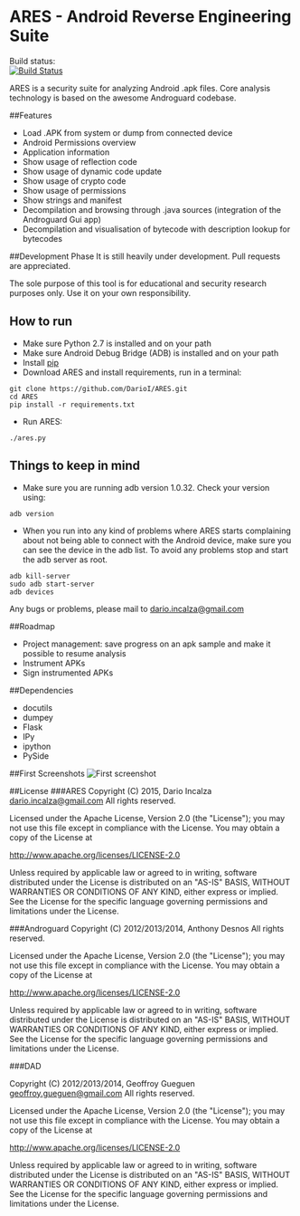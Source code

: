 # ARES - Android Reverse Engineering Suite 

Build status:   
[![Build Status](https://travis-ci.org/DarioI/ARES.svg?branch=master)](https://travis-ci.org/DarioI/ARES)

ARES is a security suite for analyzing Android .apk files. Core analysis technology is based on the awesome Androguard codebase.

##Features
- Load .APK from system or dump from connected device
- Android Permissions overview
- Application information
- Show usage of reflection code
- Show usage of dynamic code update
- Show usage of crypto code
- Show usage of permissions
- Show strings and manifest
- Decompilation and browsing through .java sources (integration of the Androguard Gui app)
- Decompilation and visualisation of bytecode with description lookup for bytecodes

##Development Phase
It is still heavily under development. Pull requests are appreciated. 

The sole purpose of this tool is for educational and security research purposes only. Use it on your own responsibility. 
## How to run
- Make sure Python 2.7 is installed and on your path
- Make sure Android Debug Bridge (ADB) is installed and on your path
- Install [pip](https://pip.pypa.io/en/latest/installing.html)
- Download ARES and install requirements, run in a terminal:
```
git clone https://github.com/DarioI/ARES.git
cd ARES
pip install -r requirements.txt
```
- Run ARES:
```
./ares.py
```
## Things to keep in mind
- Make sure you are running adb version 1.0.32. Check your version using:
```
adb version
```
- When you run into any kind of problems where ARES starts complaining about not being able to connect with the Android device, make sure you can see the device in the adb list. To avoid any problems stop and start the adb server as root.
```
adb kill-server
sudo adb start-server
adb devices
```

Any bugs or problems, please mail to <dario.incalza@gmail.com>



##Roadmap
- Project management: save progress on an apk sample and make it possible to resume analysis
- Instrument APKs
- Sign instrumented APKs

##Dependencies
- docutils
- dumpey
- Flask
- IPy
- ipython
- PySide

##First Screenshots
![First screenshot](http://i.imgur.com/W0y4LrQ.png?1 "First Screenshot of ARES")

##License
###ARES
Copyright (C) 2015, Dario Incalza <dario.incalza@gmail.com>
All rights reserved.

Licensed under the Apache License, Version 2.0 (the "License");
you may not use this file except in compliance with the License.
You may obtain a copy of the License at

  http://www.apache.org/licenses/LICENSE-2.0

Unless required by applicable law or agreed to in writing, software
distributed under the License is distributed on an "AS-IS" BASIS,
WITHOUT WARRANTIES OR CONDITIONS OF ANY KIND, either express or implied.
See the License for the specific language governing permissions and
limitations under the License.

###Androguard
Copyright (C) 2012/2013/2014, Anthony Desnos <desnos at t0t0.fr>
All rights reserved.

Licensed under the Apache License, Version 2.0 (the "License");
you may not use this file except in compliance with the License.
You may obtain a copy of the License at

  http://www.apache.org/licenses/LICENSE-2.0

Unless required by applicable law or agreed to in writing, software
distributed under the License is distributed on an "AS-IS" BASIS,
WITHOUT WARRANTIES OR CONDITIONS OF ANY KIND, either express or implied.
See the License for the specific language governing permissions and
limitations under the License.

###DAD

Copyright (C) 2012/2013/2014, Geoffroy Gueguen <geoffroy.gueguen@gmail.com>
All rights reserved.

Licensed under the Apache License, Version 2.0 (the "License");
you may not use this file except in compliance with the License.
You may obtain a copy of the License at

  http://www.apache.org/licenses/LICENSE-2.0

Unless required by applicable law or agreed to in writing, software
distributed under the License is distributed on an "AS-IS" BASIS,
WITHOUT WARRANTIES OR CONDITIONS OF ANY KIND, either express or implied.
See the License for the specific language governing permissions and
limitations under the License.


